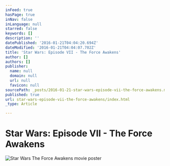 ```yaml
---
inFeed: true
hasPage: true
inNav: false
inLanguage: null
starred: false
keywords: []
description: ''
datePublished: '2016-01-21T04:04:20.694Z'
dateModified: '2016-01-21T04:04:07.702Z'
title: 'Star Wars: Episode VII - The Force Awakens'
author: []
authors: []
publisher:
  name: null
  domain: null
  url: null
  favicon: null
sourcePath: _posts/2016-01-21-star-wars-episode-vii-the-force-awakens.md
published: true
url: star-wars-episode-vii-the-force-awakens/index.html
_type: Article

---
```

# Star Wars: Episode VII - The Force Awakens
![Star Wars The Force Awakens movie poster](https://the-grid-user-content.s3-us-west-2.amazonaws.com/50416712-00c0-415d-a6ad-09d48459e088.jpg)